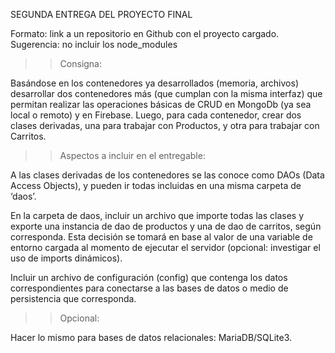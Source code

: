SEGUNDA ENTREGA DEL PROYECTO FINAL

Formato: link a un repositorio en Github con el proyecto cargado. 
Sugerencia: no incluir los node_modules

>> Consigna: 

Basándose en los contenedores ya desarrollados (memoria, archivos) desarrollar dos contenedores más (que cumplan con la misma interfaz) que permitan realizar las operaciones básicas de CRUD en MongoDb (ya sea local o remoto) y en Firebase. Luego, para cada contenedor, crear dos clases derivadas, una para trabajar con Productos, y otra para trabajar con Carritos.

>>Aspectos a incluir en el entregable:

A las clases derivadas de los contenedores se las conoce como DAOs (Data Access Objects), y pueden ir todas incluidas en una misma carpeta de ‘daos’.

En la carpeta de daos, incluir un archivo que importe todas las clases y exporte una instancia de dao de productos y una de dao de carritos, según corresponda. Esta decisión se tomará en base al valor de una variable de entorno cargada al momento de ejecutar el servidor (opcional: investigar el uso de imports dinámicos).

Incluir un archivo de configuración (config) que contenga los datos correspondientes para conectarse a las bases de datos o medio de persistencia que corresponda.

>>Opcional:

Hacer lo mismo para bases de datos relacionales: MariaDB/SQLite3.

